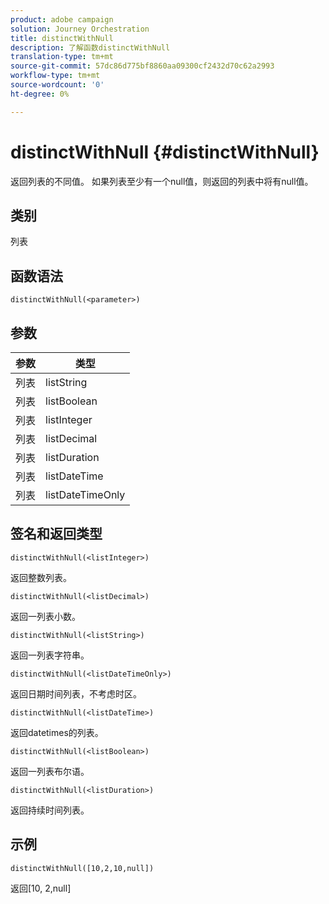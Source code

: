 ```yaml
---
product: adobe campaign
solution: Journey Orchestration
title: distinctWithNull
description: 了解函数distinctWithNull
translation-type: tm+mt
source-git-commit: 57dc86d775bf8860aa09300cf2432d70c62a2993
workflow-type: tm+mt
source-wordcount: '0'
ht-degree: 0%

---
```



# distinctWithNull {#distinctWithNull}

返回列表的不同值。 如果列表至少有一个null值，则返回的列表中将有null值。

## 类别

列表

## 函数语法

`distinctWithNull(<parameter>)`

## 参数

| 参数 | 类型 |
|-----------|------------------|
| 列表 | listString |
| 列表 | listBoolean |
| 列表 | listInteger |
| 列表 | listDecimal |
| 列表 | listDuration |
| 列表 | listDateTime |
| 列表 | listDateTimeOnly |

## 签名和返回类型

`distinctWithNull(<listInteger>)`

返回整数列表。

`distinctWithNull(<listDecimal>)`

返回一列表小数。

`distinctWithNull(<listString>)`

返回一列表字符串。

`distinctWithNull(<listDateTimeOnly>)`

返回日期时间列表，不考虑时区。

`distinctWithNull(<listDateTime>)`

返回datetimes的列表。

`distinctWithNull(<listBoolean>)`

返回一列表布尔语。

`distinctWithNull(<listDuration>)`

返回持续时间列表。

## 示例

`distinctWithNull([10,2,10,null])`

返回[10, 2,null]

